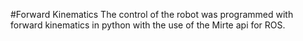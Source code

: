 #Forward Kinematics
The control of the robot was programmed with forward kinematics in python with the use of the Mirte api for ROS. 